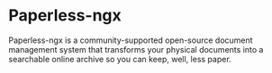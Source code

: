 # Paperless-ngx

Paperless-ngx is a community-supported open-source document management system that transforms your physical documents into a searchable online archive so you can keep, well, less paper.
